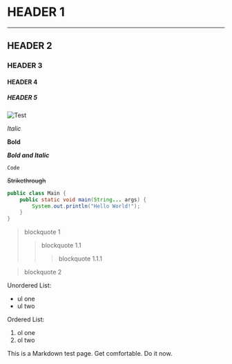 # HEADER 1
***

## HEADER 2
### HEADER 3

#### HEADER 4
##### HEADER 5

![Test](http://image.pbs.org/video-assets/iZOsUzY-asset-mezzanine-16x9-8YZsCRv.jpg)

*Italic*

**Bold**

***Bold and Italic***

`Code`

~~Strikethrough~~

``````java
public class Main {
    public static void main(String... args) {
        System.out.println("Hello World!");
    }
}
``````
    
> blockquote 1
>> blockquote 1.1
>>> blockquote 1.1.1

> blockquote 2

Unordered List:

* ul one
* ul two

Ordered List:

1. ol one
2. ol two

This is a Markdown test page. Get comfortable. Do it now.
